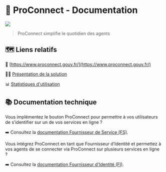 # 🔑 ProConnect - Documentation

![](https://github.com/numerique-gouv/agentconnect-documentation/blob/main/assets/hero_home.png?raw=true)


> ProConnect simplifie le quotidien des agents

## 🗺️ Liens relatifs


🧭 [https://www.proconnect.gouv.fr/](https://www.proconnect.gouv.fr/)

🧑‍🏫 [Présentation de la solution](https://pad.numerique.gouv.fr/p/4finbsfnw#/)

📊 [Statistiques d'utilisation](https://www.proconnect.gouv.fr/stats)


## 📚 Documentation technique

Vous implémentez le bouton ProConnect pour permettre à vos utilisateurs de s’identifier sur un de vos services en ligne ?

➡️ Consultez la [documentation Fournisseur de Service (FS)](doc_fs.md).

Vous intégrez ProConnect en tant que Fournisseur d’Identité et permettez à vos agents de se connecter via ProConnect sur plusieurs services en ligne ?

➡️ Consultez la [documentation Fournisseur d'Identité (FI)](doc_fi.md).

